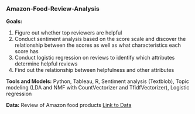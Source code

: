 ### **Amazon-Food-Review-Analysis**  

**Goals:**  
1. Figure out whether top reviewers are helpful  
2. Conduct sentiment analysis based on the score scale and discover the relationship between the scores as well as what characteristics each score has  
3. Conduct logistic regression on reviews to identify which attributes determine helpful reviews  
4. Find out the relationship between helpfulness and other attributes

**Tools and Models:** Python, Tableau, R, Sentiment analysis (Textblob), Topic modeling (LDA and NMF with CountVectorizer and TfidfVectorizer), Logistic regression

**Data:** Review of Amazon food products [Link to Data](https://www.kaggle.com/snap/amazon-fine-food-reviews)
